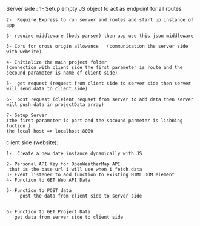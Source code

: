 Server side :
1- Setup empty JS object to act as endpoint for all routes

    2-  Require Express to run server and routes and start up instance of app

    3- require middleware (body parser) then app use this json middleware

    3- Cors for cross origin allowance   (communication the server side with website)

    4- Initialize the main project folder
    (connection with client side the first parameter is route and the secound parameter is name of client side)

    5-  get request (request from client side to server side then server will send data to client side)

    6-  post request (cleient requset from server to add data then server will push data in projectData array)

    7- Setup Server
    (the first parameter is port and the socound parmeter is lishning fuction )
    the local host => localhost:8000

client side (website):

    1-  Create a new date instance dynamically with JS

    2- Personal API Key for OpenWeatherMap API
     that is the base url i will use when i fetch data
    3- Event listener to add function to existing HTML DOM element
    4- Function to GET Web API Data

    5- Function to POST data
         post the data from client side to server side


    6- Function to GET Project Data
       get data from server side to client side
